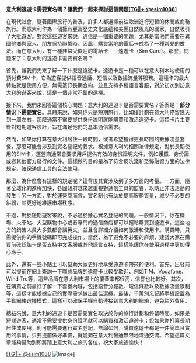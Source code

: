 **意大利遠遊卡需要實名嗎？讓我們一起來探討這個問題[[TG💪+ @esim1088](https://t.me/s/esim1088)]**

在現代社會，隨著國際旅行的普及，許多人都選擇前往歐洲進行短暫的休閒或商務旅行。而意大利作為一個擁有豐富歷史文化底蘊和美麗自然風光的國家，自然吸引了大批遊客。對於這些遊客來說，通信是一個重要的問題，尤其是當他們需要在異國他鄉與家人、朋友保持聯繫時。因此，購買當地的電話卡成為了一種常見的做法。而在意大利，有一種非常受歡迎的電話卡——遠遊卡（Sim Card）。那麼，問題來了：意大利的遠遊卡需要實名嗎？

首先，讓我們先來了解一下什麼是遠遊卡。遠遊卡是一種可以在意大利本地使用的預付費SIM卡，它為遊客提供語音通話、短信以及數據流量等服務。這種卡的最大特點就是使用方便，無需簽訂長期合約，並且支持多種語言客服，對於初次到訪意大利的遊客來說，這是一個非常不錯的選擇。

接下來，我們來回答這個核心問題：意大利的遠遊卡是否需要實名？答案是：**部分情況下需要實名**。具體來說，如果你只是短期旅行，比如僅計劃在意大利停留幾天到一周左右，那麼通常不需要提供身份證明就能購買和激活遠遊卡。這類卡片主要針對短期遊客設計，旨在滿足他們的基本通信需求。

然而，如果你打算在意大利居住一段時間，或者希望獲得更長時間的數據流量套餐，那麼可能會涉及到實名登記的要求。根據意大利的相關法律規定，對於長期使用的SIM卡，運營商通常會要求用戶提供有效的身份證明文件，例如護照、身份證或者其他官方發行的文件。這樣做的目的是為了符合反洗錢和恐怖融資方面的法律規定，確保通信工具的合法使用。

那麼，為什麼會有這樣的規定呢？這背後其實涉及到了多方面的考量。一方面，隨著全球化的進程加快，各國政府越來越重視對通信工具的監管，以防止非法活動的發生；另一方面，對於運營商而言，實名制也有助於提高服務質量，減少不必要的糾紛，並更好地維護市場秩序。

不過，對於短期遊客來說，不必過於擔心實名登記的問題。一般情況下，你在機場、火車站、大型購物中心或者專門的通信商店都可以輕鬆購買到遠遊卡。這些地方的銷售人員大多數都會講英文，並且會詳細介紹如何激活和使用卡。購買時，只需提供你的手機號碼即可完成操作。當然，為了避免不必要的麻煩，建議大家在購買前確認該卡是否支持中文客服或其他語言支持，這樣能讓你在使用過程中更加得心應手。

此外，還有一些小貼士可以幫助大家更好地享受遠遊卡帶來的便利。首先，出發前可以提前在網上查詢一下哪些品牌的遠遊卡比較受歡迎，例如TIM、Vodafone、Wind Tre等，這些品牌在意大利市場上的覆蓋率都很高，信譽也比較好。其次，在購買之前最好了解一下套餐內容，包括語音分鐘數、短信條數以及數據流量限制等，這樣才能根據自己的實際需求做出最佳選擇。最後，千萬別忘記將手機設置為手動網絡選擇模式，這樣可以確保手機自動連接到意大利的網絡，避免額外費用。

總結來說，意大利的遠遊卡是否需要實名取決於你的旅行計劃和停留時間。如果是短期遊客，通常不需要提供身份證明就可以購買和激活遠遊卡；但如果你打算長期居住或使用，則可能需要進行實名登記。無論如何，購買遠遊卡都是一件簡單且實用的事情，只要提前做好準備，就能夠在意大利暢通無阻地溝通交流。希望這篇文章能夠幫助到即將踏上意大利之旅的各位，祝大家旅途愉快！

[[TG💪+ @esim1088](https://t.me/s/esim1088) ![Image](https://i.postimg.cc/4NQfJmqS/Snipaste-2025-05-13-00-14-12.png)]